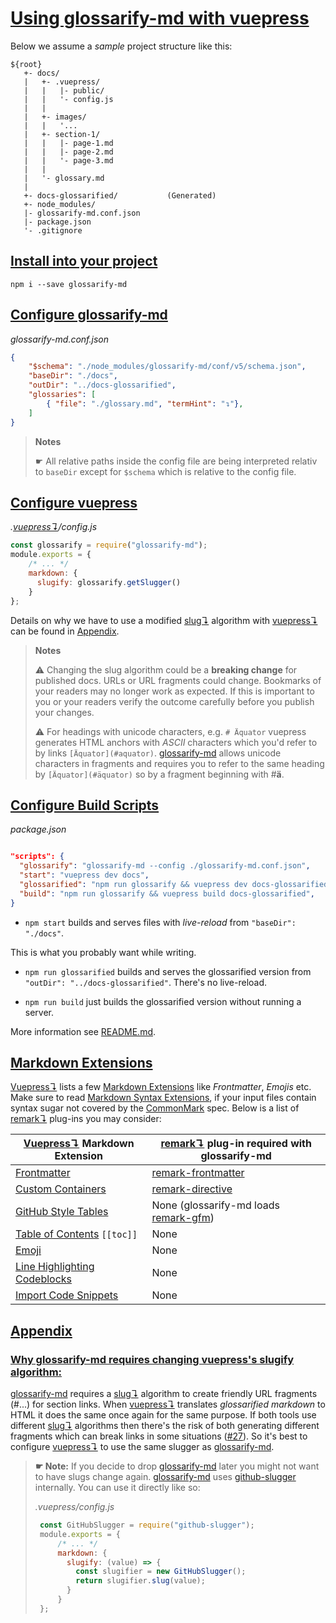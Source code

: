 # [Using glossarify-md with vuepress](#using-glossarify-md-with-vuepress)

Below we assume a *sample* project structure like this:

[CommonMark]: https://www.commonmark.org

    ${root}
       +- docs/
       |   +- .vuepress/
       |   |   |- public/
       |   |   '- config.js
       |   |
       |   +- images/
       |   |   '...
       |   +- section-1/
       |   |   |- page-1.md
       |   |   |- page-2.md
       |   |   '- page-3.md
       |   |
       |   '- glossary.md
       |
       +- docs-glossarified/           (Generated)
       +- node_modules/
       |- glossarify-md.conf.json
       |- package.json
       '- .gitignore

## [Install into your project](#install-into-your-project)

    npm i --save glossarify-md

## [Configure glossarify-md](#configure-glossarify-md)

*glossarify-md.conf.json*

```json
{
    "$schema": "./node_modules/glossarify-md/conf/v5/schema.json",
    "baseDir": "./docs",
    "outDir": "../docs-glossarified",
    "glossaries": [
        { "file": "./glossary.md", "termHint": "↴"},
    ]
}
```

> **Notes**
>
> ☛ All relative paths inside the config file are being interpreted
> relativ to `baseDir` except for `$schema` which is relative to the config file.

## [Configure vuepress](#configure-vuepress)

*.[vuepress↴][1]/config.js*

```js
const glossarify = require("glossarify-md");
module.exports = {
    /* ... */
    markdown: {
      slugify: glossarify.getSlugger()
    }
};
```

Details on why we have to use a modified [slug↴][2] algorithm with [vuepress↴][1] can be found in [Appendix][3].

> **Notes**
>
> ⚠ Changing the slug algorithm could be a **breaking change** for published docs. URLs or URL fragments could change. Bookmarks of your readers may no longer work as expected. If this is important to you or your readers verify the outcome carefully before you publish your changes.
>
> ⚠ For headings with unicode characters, e.g. `# Äquator` vuepress generates HTML anchors with *ASCII* characters which you'd refer to by links `[Äquator](#aquator)`. [glossarify-md] allows unicode characters in fragments and requires you to refer to the same heading by `[Äquator](#äquator)` so by a fragment beginning with #**ä**.

## [Configure Build Scripts](#configure-build-scripts)

*package.json*

```json

"scripts": {
  "glossarify": "glossarify-md --config ./glossarify-md.conf.json",
  "start": "vuepress dev docs",
  "glossarified": "npm run glossarify && vuepress dev docs-glossarified",
  "build": "npm run glossarify && vuepress build docs-glossarified",
}
```

*   `npm start` builds and serves files with *live-reload* from `"baseDir": "./docs"`.

This is what you probably want while writing.

*   `npm run glossarified` builds and serves the glossarified version from `"outDir": "../docs-glossarified"`. There's no live-reload.

*   `npm run build` just builds the glossarified version without running a server.

More information see [README.md][4].

## [Markdown Extensions](#markdown-extensions)

[Vuepress↴][1] lists a few [Markdown Extensions][5] like *Frontmatter*, *Emojis* etc.
Make sure to read [Markdown Syntax Extensions][6], if your input files contain syntax sugar not covered by the [CommonMark] spec.
Below is a list of [remark↴][7] plug-ins you may consider:

| [Vuepress↴][1] Markdown Extension     | [remark↴][7] plug-in required with glossarify-md |
| ------------------------------------- | ------------------------------------------------ |
| [Frontmatter][vp-frontmatter]         | [remark-frontmatter][8]                          |
| [Custom Containers][vp-cc]            | [remark-directive][9]                            |
| [GitHub Style Tables][vp-gh-tables]   | None (glossarify-md loads [remark-gfm][10])      |
| [Table of Contents][vp-toc] `[[toc]]` | None                                             |
| [Emoji][vp-emoji]                     | None                                             |
| [Line Highlighting Codeblocks][vp-lh] | None                                             |
| [Import Code Snippets][vp-code]       | None                                             |

[vp-frontmatter]: https://vuepress.vuejs.org/guide/markdown.html#frontmatter

[vp-gh-tables]: https://vuepress.vuejs.org/guide/markdown.html#github-style-tables

[vp-cc]: https://vuepress.vuejs.org/guide/markdown.html#custom-containers

[vp-emoji]: https://vuepress.vuejs.org/guide/markdown.html#emoji

[vp-toc]: https://vuepress.vuejs.org/guide/markdown.html#table-of-contents

[vp-lh]: https://vuepress.vuejs.org/guide/markdown.html#line-highlighting-in-code-blocks

[vp-code]: https://vuepress.vuejs.org/guide/markdown.html#import-code-snippets

## [Appendix](#appendix)

### [Why glossarify-md requires changing vuepress's slugify algorithm:](#why-glossarify-md-requires-changing-vuepresss-slugify-algorithm)

[glossarify-md] requires a [slug↴][2] algorithm to create friendly URL fragments (#...) for section links. When [vuepress↴][1] translates *glossarified markdown* to HTML it does the same once again for the same purpose. If both tools use different [slug↴][2] algorithms then there's the risk of both generating different fragments which can break links in some situations ([#27][11]). So it's best to configure [vuepress↴][1] to use the same slugger as [glossarify-md].

> **☛ Note:** If you decide to drop [glossarify-md] later you might not want to have slugs change again. [glossarify-md] uses [github-slugger][12] internally. You can use it directly like so:
>
> *.vuepress/config.js*
>
> ```js
>  const GitHubSlugger = require("github-slugger");
>  module.exports = {
>      /* ... */
>      markdown: {
>        slugify: (value) => {
>          const slugifier = new GitHubSlugger();
>          return slugifier.slug(value);
>        }
>      }
>  };
> ```

[vuepress]: https://vuepress.vuejs.org

[glossarify-md]: https://github.com/about-code/glossarify-md

[1]: ./glossary.md#vuepress "vuepress is a static website generator translating markdown files into a website powered by vuejs."

[2]: ./glossary.md#slug "URLs have a structure scheme://domain.tld/path/#fragment?query&query."

[3]: #appendix

[4]: ../README.md

[5]: https://vuepress.vuejs.org/guide/markdown.html

[6]: ../README.md#markdown-syntax-extensions

[7]: ./glossary.md#remark "remark is a parser and compiler project under the unified umbrella for Markdown text files in particular."

[8]: http://unifiedjs.com/explore/package/remark-frontmatter/

[9]: https://github.com/remarkjs/remark-directive

[10]: https://github.com/remarkjs/remark-gfm

[11]: https://github.com/about-code/glossarify-md/issues/27

[12]: https://npmjs.com/package/github-slugger

